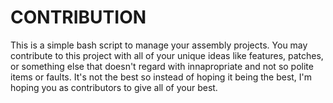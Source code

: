 # CONTRIBUTION
This is a simple bash script to manage your assembly projects. You may contribute to this project with all of your unique ideas
like features, patches, or something else that doesn't regard with innapropriate and not so polite items or faults.
It's not the best so instead of hoping it being the best, I'm hoping you as contributors to give all of your best.
